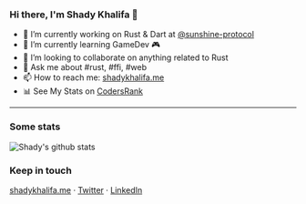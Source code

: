 ### Hi there, I'm Shady Khalifa 👋

<!--
**shekohex/shekohex** is a ✨ _special_ ✨ repository because its `README.md` (this file) appears on your GitHub profile.
Here are some ideas to get you started:
-->
- 🔭 I’m currently working on Rust & Dart at [@sunshine-protocol](https://github.com/sunshine-protocol)
- 🌱 I’m currently learning GameDev 🎮
- 👯 I’m looking to collaborate on anything related to Rust
- 💬 Ask me about #rust, #ffi, #web
- 📫 How to reach me: [shadykhalifa.me](https://shadykhalifa.me)
- 📊 See My Stats on [CodersRank](https://profile.codersrank.io/user/shekohex)

---

### Some stats

![Shady's github stats](https://cr-skills-chart-widget.azurewebsites.net/api/api?username=shekohex&skills=Rust,C,C%2B%2B,C%23,Dart,JavaScript,Typescript&width=820)

### Keep in touch

[shadykhalifa.me](https://shadykhalifa.me) · [Twitter](https://twitter.com/shekohex) · [LinkedIn](https://www.linkedin.com/in/shekohex)
